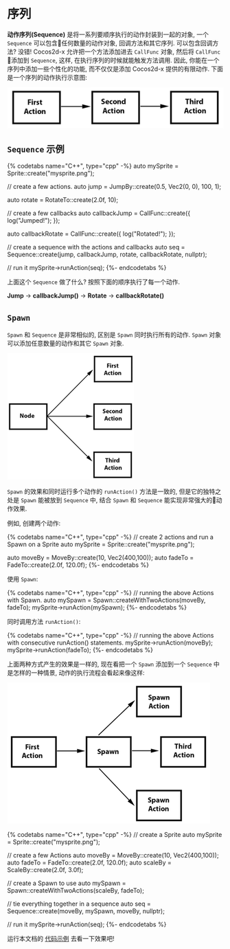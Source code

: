 # 序列

__动作序列(Sequence)__ 是将一系列要顺序执行的动作封装到一起的对象, 一个 `Sequence` 可以包含任何数量的动作对象, 回调方法和其它序列. 可以包含回调方法? 没错! Cocos2d-x 允许把一个方法添加进去 `CallFunc` 对象, 然后将 `CallFunc` 添加到 `Sequence`, 这样, 在执行序列的时候就能触发方法调用. 因此, 你能在一个序列中添加一些个性化的功能, 而不仅仅是添加 Cocos2d-x 提供的有限动作. 下面是一个序列的动作执行示意图:

![](actions-img/sequence.png "")

## `Sequence` 示例

{% codetabs name="C++", type="cpp" -%}
auto mySprite = Sprite::create("mysprite.png");

// create a few actions.
auto jump = JumpBy::create(0.5, Vec2(0, 0), 100, 1);

auto rotate = RotateTo::create(2.0f, 10);

// create a few callbacks
auto callbackJump = CallFunc::create([](){
    log("Jumped!");
});

auto callbackRotate = CallFunc::create([](){
    log("Rotated!");
});

// create a sequence with the actions and callbacks
auto seq = Sequence::create(jump, callbackJump, rotate, callbackRotate, nullptr);

// run it
mySprite->runAction(seq);
{%- endcodetabs %}

上面这个 `Sequence` 做了什么? 按照下面的顺序执行了每一个动作.

__Jump__ -> __callbackJump()__ -> __Rotate__ -> __callbackRotate()__

## `Spawn`

`Spawn` 和 `Sequence` 是非常相似的, 区别是 `Spawn` 同时执行所有的动作. `Spawn` 对象可以添加任意数量的动作和其它 `Spawn` 对象.

![](actions-img/spawn.png "")

`Spawn` 的效果和同时运行多个动作的 `runAction()` 方法是一致的, 但是它的独特之处是 `Spawn` 能被放到 `Sequence` 中, 结合 `Spawn` 和 `Sequence` 能实现非常强大的动作效果.

例如, 创建两个动作:

{% codetabs name="C++", type="cpp" -%}
// create 2 actions and run a Spawn on a Sprite
auto mySprite = Sprite::create("mysprite.png");

auto moveBy = MoveBy::create(10, Vec2(400,100));
auto fadeTo = FadeTo::create(2.0f, 120.0f);
{%- endcodetabs %}

使用 `Spawn`:

{% codetabs name="C++", type="cpp" -%}
// running the above Actions with Spawn.
auto mySpawn = Spawn::createWithTwoActions(moveBy, fadeTo);
mySprite->runAction(mySpawn);
{%- endcodetabs %}

同时调用方法 `runAction()`:

{% codetabs name="C++", type="cpp" -%}
// running the above Actions with consecutive runAction() statements.
mySprite->runAction(moveBy);
mySprite->runAction(fadeTo);
{%- endcodetabs %}

上面两种方式产生的效果是一样的, 现在看把一个 `Spawn` 添加到一个 `Sequence` 中是怎样的一种情景, 动作的执行流程会看起来像这样:

![](actions-img/spawn_in_a_sequence.png "")

{% codetabs name="C++", type="cpp" -%}
// create a Sprite
auto mySprite = Sprite::create("mysprite.png");

// create a few Actions
auto moveBy = MoveBy::create(10, Vec2(400,100));
auto fadeTo = FadeTo::create(2.0f, 120.0f);
auto scaleBy = ScaleBy::create(2.0f, 3.0f);

// create a Spawn to use
auto mySpawn = Spawn::createWithTwoActions(scaleBy, fadeTo);

// tie everything together in a sequence
auto seq = Sequence::create(moveBy, mySpawn, moveBy, nullptr);

// run it
mySprite->runAction(seq);
{%- endcodetabs %}

运行本文档的 [代码示例](https://github.com/chukong/programmers-guide-samples/tree/v3.16) 去看一下效果吧!